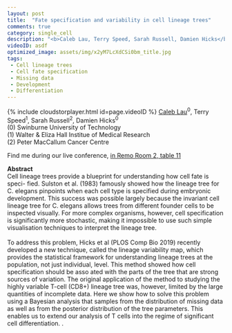 ```yaml
---
layout: post
title:  "Fate specification and variability in cell lineage trees"
comments: true
category: single_cell
description: "<b>Caleb Lau, Terry Speed, Sarah Russell, Damien Hicks</b><br/>Cell lineage trees provide a blueprint for underst..."
videoID: asdf
optimized_image: assets/img/x2yM7LcXdCSi0bm_title.jpg
tags:
 - Cell lineage trees
 - Cell fate specification
 - Missing data
 - Development
 - Differentiation
---
```

{% include cloudstorplayer.html id=page.videoID %}
<u>Caleb Lau</u><sup>0</sup>, Terry Speed<sup>1</sup>, Sarah Russell<sup>2</sup>, Damien Hicks<sup>0</sup><br/>
\(0\) Swinburne University of Technology<br/>
\(1\) Walter &amp; Eliza Hall Institue of Medical Research<br/>
\(2\) Peter MacCallum Cancer Centre

Find me during our live conference, [in Remo Room 2, table 11](https://remo.co)

<b>Abstract</b><br/>
Cell lineage trees provide a blueprint for understanding how cell fate is speci- fied. Sulston et al. \(1983\) famously showed how the lineage tree for C. elegans pinpoints when each cell type is specified during embryonic development. This success was possible largely because the invariant cell lineage tree for C. elegans allows trees from different founder cells to be inspected visually. For more complex organisms, however, cell specification is significantly more stochastic, making it impossible to use such simple visualisation techniques to interpret the lineage tree.<br/><br/>To address this problem, Hicks et al \(PLOS Comp Bio 2019\) recently developed a new technique, called the lineage variability map, which provides the statistical framework for understanding lineage trees at the population, not just individual, level. This method showed how cell specification should be asso ated with the parts of the tree that are strong sources of variation. The original application of the method to studying the highly variable T-cell \(CD8+\) lineage tree was, however, limited by the large quantities of incomplete data. Here we show how to solve this problem using a Bayesian analysis that samples from the distribution of missing data as well as from the posterior distribution of the tree parameters. This enables us to extend our analysis of T cells into the regime of significant cell differentiation. .
